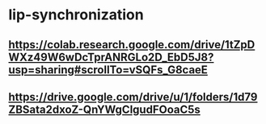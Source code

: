 ﻿# lip-synchronization
## https://colab.research.google.com/drive/1tZpDWXz49W6wDcTprANRGLo2D_EbD5J8?usp=sharing#scrollTo=vSQFs_G8caeE
## https://drive.google.com/drive/u/1/folders/1d79ZBSata2dxoZ-QnYWgClgudFOoaC5s
